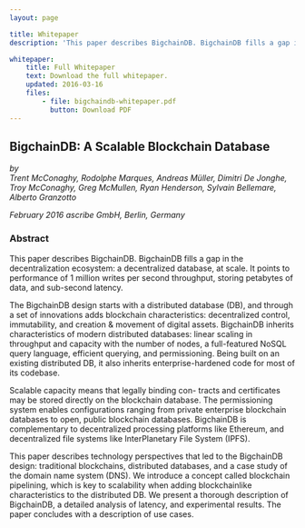 ```yaml
---
layout: page

title: Whitepaper
description: 'This paper describes BigchainDB. BigchainDB fills a gap in the decentralization ecosystem: a decentralized database, at scale. It is capable of 1 million writes per second throughput, storing petabytes of data, and sub-second latency.'

whitepaper:
    title: Full Whitepaper
    text: Download the full whitepaper.
    updated: 2016-03-16
    files:
        - file: bigchaindb-whitepaper.pdf
          button: Download PDF
---
```


## BigchainDB: A Scalable Blockchain Database

*by <br>Trent McConaghy, Rodolphe Marques, Andreas Müller, Dimitri De Jonghe, Troy McConaghy, Greg McMullen, Ryan Henderson, Sylvain Bellemare, Alberto Granzotto*

*February 2016*
*ascribe GmbH, Berlin, Germany*

### Abstract

This paper describes BigchainDB. BigchainDB fills a gap in the decentralization ecosystem: a decentralized database, at scale. It points to performance of 1 million writes per second throughput, storing petabytes of data, and sub-second latency.

The BigchainDB design starts with a distributed database (DB), and through a set of innovations adds blockchain characteristics: decentralized control, immutability, and creation & movement of digital assets. BigchainDB inherits characteristics of modern distributed databases: linear scaling in throughput and capacity with the number of nodes, a full-featured NoSQL query language, efficient querying, and permissioning. Being built on an existing distributed DB, it also inherits enterprise-hardened code for most of its codebase.

Scalable capacity means that legally binding con- tracts and certificates may be stored directly on the blockchain database. The permissioning system enables configurations ranging from private enterprise blockchain databases to open, public blockchain databases. BigchainDB is complementary to decentralized processing platforms like Ethereum, and decentralized file systems like InterPlanetary File System (IPFS).

This paper describes technology perspectives that led to the BigchainDB design: traditional blockchains, distributed databases, and a case study of the domain name system (DNS). We introduce a concept called blockchain pipelining, which is key to scalability when adding blockchainlike characteristics to the distributed DB. We present a thorough description of BigchainDB, a detailed analysis of latency, and experimental results. The paper concludes with a description of use cases.
